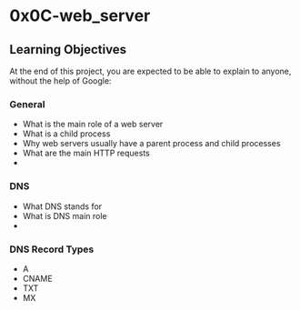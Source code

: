# 0x0C-web_server

## Learning Objectives
At the end of this project, you are expected to be able to explain to anyone, without the help of Google:

### General
- What is the main role of a web server
- What is a child process
- Why web servers usually have a parent process and child processes
- What are the main HTTP requests
-
### DNS

- What DNS stands for
- What is DNS main role
-
### DNS Record Types

- A
- CNAME
- TXT
- MX
